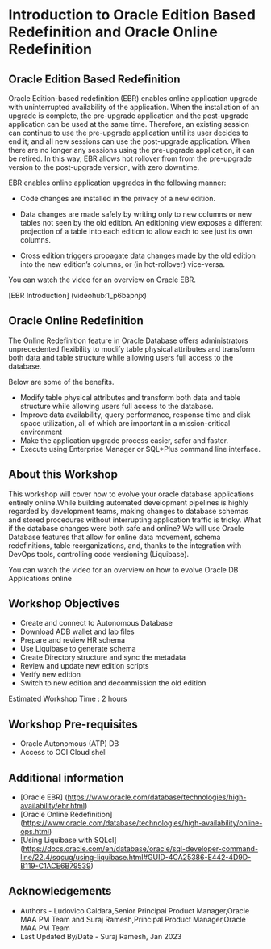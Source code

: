 # Introduction to Oracle Edition Based Redefinition and Oracle Online Redefinition 

## Oracle Edition Based Redefinition

Oracle Edition-based redefinition (EBR) enables online application upgrade with uninterrupted availability of the application. When the installation of an upgrade is complete, the pre-upgrade application and the post-upgrade application can be used at the same time. Therefore, an existing session can continue to use the pre-upgrade application until its user decides to end it; and all new sessions can use the post-upgrade application. When there are no longer any sessions using the pre-upgrade application, it can be retired. In this way, EBR allows hot rollover from from the pre-upgrade version to the post-upgrade version, with zero downtime.

EBR enables online application upgrades in the following manner:

- Code changes are installed in the privacy of a new edition.

- Data changes are made safely by writing only to new columns or new tables not seen by the old edition. An editioning view exposes a different projection of a table into each edition to allow each to see just its own columns.

- Cross edition triggers propagate data changes made by the old edition into the new edition’s columns, or (in hot-rollover) vice-versa.

You can watch the video for an overview on Oracle EBR.

[EBR Introduction] (videohub:1_p6bapnjx)

## Oracle Online Redefinition

The Online Redefinition feature in Oracle Database offers administrators unprecedented flexibility to modify table physical attributes and transform both data and table structure while allowing users full access to the database. 

Below are some of the benefits.

- Modify table physical attributes and transform both data and table structure while allowing users full access to the database.
- Improve data availability, query performance, response time and disk space utilization, all of which are important in a mission-critical environment
- Make the application upgrade process easier, safer and faster.
- Execute using Enterprise Manager or SQL*Plus command line interface.

## About this Workshop

This workshop will cover how to evolve your oracle database applications entirely online.While building automated development pipelines is highly regarded by development teams, making changes to database schemas and stored procedures without interrupting application traffic is tricky. What if the database changes were both safe and online? We will use Oracle Database features that allow for online data movement, schema redefinitions, table reorganizations, and, thanks to the integration with DevOps tools, controlling code versioning (Liquibase).

You can watch the video for an overview on how to evolve Oracle DB Applications online

[](youtube:wwqDn63q3cw)

## Workshop Objectives

- Create and connect to Autonomous Database
- Download ADB wallet and lab files
- Prepare and review HR schema
- Use Liquibase to generate schema
- Create Directory structure and sync the metadata
- Review and update new edition scripts
- Verify new edition
- Switch to new edition and decommission the old edition

Estimated Workshop Time : 2 hours

## Workshop Pre-requisites

- Oracle Autonomous (ATP) DB
- Access to OCI Cloud shell

## Additional information

- [Oracle EBR] (https://www.oracle.com/database/technologies/high-availability/ebr.html)
- [Oracle Online Redefinition] (https://www.oracle.com/database/technologies/high-availability/online-ops.html)
- [Using Liquibase with SQLcl] (https://docs.oracle.com/en/database/oracle/sql-developer-command-line/22.4/sqcug/using-liquibase.html#GUID-4CA25386-E442-4D9D-B119-C1ACE6B79539)

## **Acknowledgements**

- Authors - Ludovico Caldara,Senior Principal Product Manager,Oracle MAA PM Team and Suraj Ramesh,Principal Product Manager,Oracle MAA PM Team
- Last Updated By/Date - Suraj Ramesh, Jan 2023
